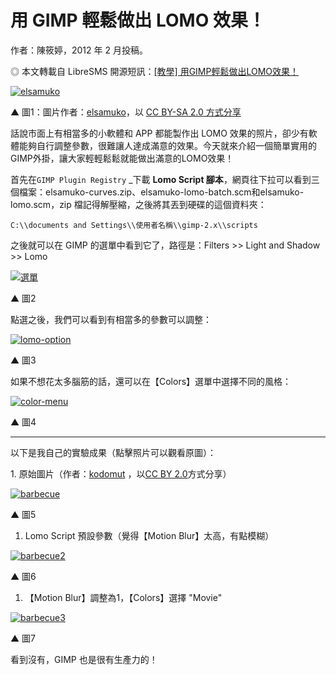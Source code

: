 # 用 GIMP 輕鬆做出 LOMO 效果！
作者：陳筱婷，2012 年 2 月投稿。


◎ 本文轉載自 LibreSMS 開源短訊：[[教學] 用GIMP輕鬆做出LOMO效果！](http://libresms.blogspot.com/2012/01/gimplomo.html)

[![elsamuko](http://www.openfoundry.org/images/120221/GIMP-LOMO/elsamuko.jpg)](http://www.flickr.com/photos/28653536@N07/4501441798/)

▲ 圖1：圖片作者：[elsamuko](http://www.flickr.com/photos/28653536@N07/4501441798/)，以 [CC BY-SA 2.0 方式分享](http://creativecommons.org/licenses/by-sa/2.0/deed.en)

話說市面上有相當多的小軟體和 APP 都能製作出 LOMO 效果的照片，卻少有軟體能夠自行調整參數，很難讓人達成滿意的效果。今天就來介紹一個簡單實用的GIMP外掛，讓大家輕輕鬆鬆就能做出滿意的LOMO效果！

首先在`GIMP Plugin Registry` _下載 **Lomo Script 腳本**，網頁往下拉可以看到三個檔案：elsamuko-curves.zip、elsamuko-lomo-batch.scm和elsamuko-lomo.scm，zip 檔記得解壓縮，之後將其丟到硬碟的這個資料夾：

```
C:\\documents and Settings\\使用者名稱\\gimp-2.x\\scripts

```

之後就可以在 GIMP 的選單中看到它了，路徑是：Filters >> Light and Shadow >> Lomo

[![選單](http://www.openfoundry.org/images/120221/GIMP-LOMO/menu.png)](http://www.openfoundry.org/images/120221/GIMP-LOMO/menu.png)

▲ 圖2

點選之後，我們可以看到有相當多的參數可以調整：

[![lomo-option](http://www.openfoundry.org/images/120221/GIMP-LOMO/lomo-option.png)](http://www.openfoundry.org/images/120221/GIMP-LOMO/lomo-option.png)

▲ 圖3

如果不想花太多腦筋的話，還可以在【Colors】選單中選擇不同的風格：

[![color-menu](http://www.openfoundry.org/images/120221/GIMP-LOMO/color-menu.png)](http://www.openfoundry.org/images/120221/GIMP-LOMO/color-menu.png)

▲ 圖4

* * *

以下是我自己的實驗成果（點擊照片可以觀看原圖）：

1\. 原始圖片（作者：[kodomut](http://www.flickr.com/photos/kodomut/5863481837/) ，以[CC BY 2.0](http://creativecommons.org/licenses/by/2.0/)方式分享）

[![barbecue](http://www.openfoundry.org/images/120221/GIMP-LOMO/flickr-barbecue.jpg)](http://www.openfoundry.org/images/120221/GIMP-LOMO/flickr-barbecue.jpg)

▲ 圖5

1.  Lomo Script 預設參數（覺得【Motion Blur】太高，有點模糊）

[![barbecue2](http://www.openfoundry.org/images/120221/GIMP-LOMO/flickr-barbecue-2.png)](http://www.openfoundry.org/images/120221/GIMP-LOMO/flickr-barbecue-2.png)

▲ 圖6

1.  【Motion Blur】調整為1，【Colors】選擇 "Movie"

[![barbecue3](http://www.openfoundry.org/images/120221/GIMP-LOMO/flickr-barbecue-3.png)](http://www.openfoundry.org/images/120221/GIMP-LOMO/flickr-barbecue-3.png)

▲ 圖7

看到沒有，GIMP 也是很有生產力的！